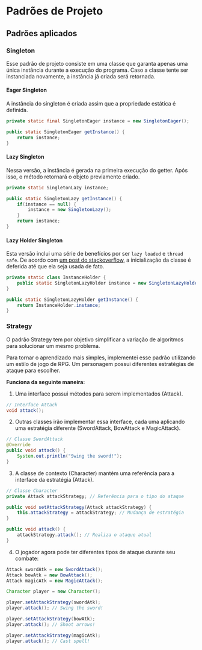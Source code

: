 # Padrões de Projeto

## Padrões aplicados

### Singleton

Esse padrão de projeto consiste em uma classe que garanta apenas uma única instância durante a execução do programa. Caso a classe tente ser instanciada novamente, a instância já criada será retornada.

#### Eager Singleton

A instância do singleton é criada assim que a propriedade estática é definida.

```java
private static final SingletonEager instance = new SingletonEager();

public static SingletonEager getInstance() {
    return instance;
}
```

#### Lazy Singleton

Nessa versão, a instância é gerada na primeira execução do getter. Após isso, o método retornará o objeto previamente criado.

```java
private static SingletonLazy instance;

public static SingletonLazy getInstance() {
    if(instance == null) {
        instance = new SingletonLazy();
    }
    return instance;
}
```

#### Lazy Holder Singleton

Esta versão inclui uma série de benefícios por ser `lazy loaded` e `thread safe`. De acordo com [um post do stackoverflow](https://stackoverflow.com/questions/15019306/regarding-static-holder-singleton-pattern/24018148#24018148), a inicialização da classe é deferida até que ela seja usada de fato.

```java
private static class InstanceHolder {
    public static SingletonLazyHolder instance = new SingletonLazyHolder();
}

public static SingletonLazyHolder getInstance() {
    return InstanceHolder.instance;
}
```

### Strategy

O padrão Strategy tem por objetivo simplificar a variação de algoritmos para solucionar um mesmo problema.

Para tornar o aprendizado mais simples, implementei esse padrão utilizando um estilo de jogo de RPG. Um personagem possui diferentes estratégias de ataque para escolher.

**Funciona da seguinte maneira:**

1. Uma interface possui métodos para serem implementados (Attack).

```java
// Interface Attack
void attack();
```

2. Outras classes irão implementar essa interface, cada uma aplicando uma estratégia diferente (SwordAttack, BowAttack e MagicAttack).

```java
// Classe SwordAttack
@Override
public void attack() {
    System.out.println("Swing the sword!");
}
```

3. A classe de contexto (Character) mantém uma referência para a interface da estratégia (Attack).

```java
// Classe Character
private Attack attackStrategy; // Referência para o tipo do ataque

public void setAttackStrategy(Attack attackStrategy) {
    this.attackStrategy = attackStrategy; // Mudança de estratégia
}

public void attack() {
    attackStrategy.attack(); // Realiza o ataque atual
}
```

4. O jogador agora pode ter diferentes tipos de ataque durante seu combate:

```java
Attack swordAtk = new SwordAttack();
Attack bowAtk = new BowAttack();
Attack magicAtk = new MagicAttack();

Character player = new Character();

player.setAttackStrategy(swordAtk);
player.attack(); // Swing the sword!

player.setAttackStrategy(bowAtk);
player.attack(); // Shoot arrows!

player.setAttackStrategy(magicAtk);
player.attack(); // Cast spell!
```
